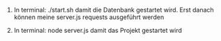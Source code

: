 1. In terminal: ./start.sh 
                damit die Datenbank gestartet wird. Erst danach können meine server.js requests ausgeführt werden

2. In terminal: node server.js 
                damit das Projekt gestartet wird